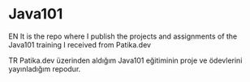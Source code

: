 # Java101
EN
It is the repo where I publish the projects and assignments of the Java101 training I received from Patika.dev

TR
Patika.dev üzerinden aldığım Java101 eğitiminin proje ve ödevlerini yayınladığım repodur.
